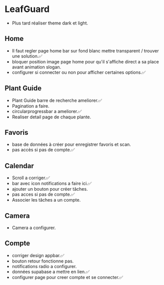 # LeafGuard

- Plus tard réaliser theme dark et light.

## Home

- Il faut regler page home bar sur fond blanc mettre transparent / trouver une solution.✅
- bloquer position image page home pour qu'il s'affiche direct a sa place avant animation slogan.
- configurer si connecter ou non pour afficher certaines options.✅

## Plant Guide

- Plant Guide barre de recherche ameliorer.✅
- Pagination a faire.
- circularprogressbar a ameliorer.✅
- Realiser detail page de chaque plante.

## Favoris

- base de données à créer pour enregistrer favoris et scan.
- pas accès si pas de compte.✅

## Calendar

- Scroll a corriger.✅
- bar avec icon notifications a faire ici.✅
- ajouter un bouton pour créer tâches.
- pas acces si pas de compte.✅
- Associer les tâches a un compte.

## Camera

- Camera a configurer.

## Compte

- corriger design appbar.✅
- bouton retour fonctionne pas.
- notifications radio a configurer.
- données supabase a mettre en lien.✅
- configurer page pour creer compte et se connecter.✅

